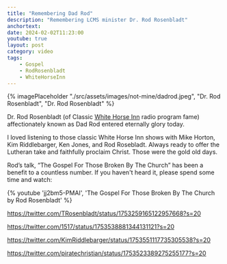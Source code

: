 ```yaml
---
title: "Remembering Dad Rod"
description: "Remembering LCMS minister Dr. Rod Rosenbladt"
anchortext: 
date: 2024-02-02T11:23:00
youtube: true
layout: post
category: video
tags:
    - Gospel
    - RodRosenbladt
    - WhiteHorseInn
---
```

{% imagePlaceholder "./src/assets/images/not-mine/dadrod.jpeg", "Dr. Rod Rosenbladt", "Dr. Rod Rosenbladt" %}

Dr. Rod Rosenbladt (of Classic [White Horse Inn](https://whitehorseinn.org/) radio program fame) affectionately known as Dad Rod entered eternally glory today.

I loved listening to those classic White Horse Inn shows with Mike Horton, Kim Riddlebarger, Ken Jones, and Rod Rosebladt. Always ready to offer the Lutheran take and faithfully proclaim Christ.  Those were the gold old days.

Rod’s talk, “The Gospel For Those Broken By The Church” has been a benefit to a countless number. If you haven't heard it, please spend some time and watch:

{% youtube 'jj2bm5-PMAI', 'The Gospel For Those Broken By The Church by Rod Rosenbladt' %}

https://twitter.com/TRosenbladt/status/1753259165122957668?s=20

https://twitter.com/1517/status/1753538881344131121?s=20

https://twitter.com/KimRiddlebarger/status/1753551117735305538?s=20

https://twitter.com/piratechristian/status/1753523389275255177?s=20

